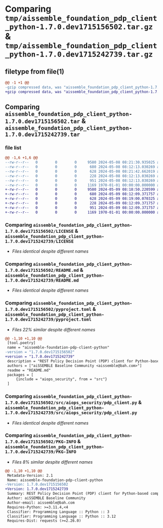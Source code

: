 # Comparing `tmp/aissemble_foundation_pdp_client_python-1.7.0.dev1715156502.tar.gz` & `tmp/aissemble_foundation_pdp_client_python-1.7.0.dev1715242739.tar.gz`

## filetype from file(1)

```diff
@@ -1 +1 @@
-gzip compressed data, was "aissemble_foundation_pdp_client_python-1.7.0.dev1715156502.tar", max compression
+gzip compressed data, was "aissemble_foundation_pdp_client_python-1.7.0.dev1715242739.tar", max compression
```

## Comparing `aissemble_foundation_pdp_client_python-1.7.0.dev1715156502.tar` & `aissemble_foundation_pdp_client_python-1.7.0.dev1715242739.tar`

### file list

```diff
@@ -1,6 +1,6 @@
--rw-r--r--   0        0        0     9580 2024-05-08 08:21:30.935025 aissemble_foundation_pdp_client_python-1.7.0.dev1715156502/LICENSE
--rw-r--r--   0        0        0      680 2024-05-08 08:12:13.030269 aissemble_foundation_pdp_client_python-1.7.0.dev1715156502/README.md
--rw-r--r--   0        0        0      628 2024-05-08 08:21:42.662019 aissemble_foundation_pdp_client_python-1.7.0.dev1715156502/pyproject.toml
--rw-r--r--   0        0        0      228 2024-05-08 08:12:13.030269 aissemble_foundation_pdp_client_python-1.7.0.dev1715156502/src/aiops_security/__init__.py
--rw-r--r--   0        0        0      951 2024-05-08 08:12:13.030269 aissemble_foundation_pdp_client_python-1.7.0.dev1715156502/src/aiops_security/pdp_client.py
--rw-r--r--   0        0        0     1169 1970-01-01 00:00:00.000000 aissemble_foundation_pdp_client_python-1.7.0.dev1715156502/PKG-INFO
+-rw-r--r--   0        0        0     9580 2024-05-09 08:18:50.220599 aissemble_foundation_pdp_client_python-1.7.0.dev1715242739/LICENSE
+-rw-r--r--   0        0        0      680 2024-05-09 08:12:09.371757 aissemble_foundation_pdp_client_python-1.7.0.dev1715242739/README.md
+-rw-r--r--   0        0        0      628 2024-05-09 08:19:00.070325 aissemble_foundation_pdp_client_python-1.7.0.dev1715242739/pyproject.toml
+-rw-r--r--   0        0        0      228 2024-05-09 08:12:09.371757 aissemble_foundation_pdp_client_python-1.7.0.dev1715242739/src/aiops_security/__init__.py
+-rw-r--r--   0        0        0      951 2024-05-09 08:12:09.371757 aissemble_foundation_pdp_client_python-1.7.0.dev1715242739/src/aiops_security/pdp_client.py
+-rw-r--r--   0        0        0     1169 1970-01-01 00:00:00.000000 aissemble_foundation_pdp_client_python-1.7.0.dev1715242739/PKG-INFO
```

### Comparing `aissemble_foundation_pdp_client_python-1.7.0.dev1715156502/LICENSE` & `aissemble_foundation_pdp_client_python-1.7.0.dev1715242739/LICENSE`

 * *Files identical despite different names*

### Comparing `aissemble_foundation_pdp_client_python-1.7.0.dev1715156502/README.md` & `aissemble_foundation_pdp_client_python-1.7.0.dev1715242739/README.md`

 * *Files identical despite different names*

### Comparing `aissemble_foundation_pdp_client_python-1.7.0.dev1715156502/pyproject.toml` & `aissemble_foundation_pdp_client_python-1.7.0.dev1715242739/pyproject.toml`

 * *Files 22% similar despite different names*

```diff
@@ -1,10 +1,10 @@
 [tool.poetry]
 name = "aissemble-foundation-pdp-client-python"
-version = "1.7.0.dev1715156502"
+version = "1.7.0.dev1715242739"
 description = "REST Policy Decision Point (PDP) client for Python-based components"
 authors = ["aiSSEMBLE Baseline Community <aissemble@bah.com>"]
 readme = "README.md"
 packages = [
     {include = "aiops_security", from = "src"}
 ]
```

### Comparing `aissemble_foundation_pdp_client_python-1.7.0.dev1715156502/src/aiops_security/pdp_client.py` & `aissemble_foundation_pdp_client_python-1.7.0.dev1715242739/src/aiops_security/pdp_client.py`

 * *Files identical despite different names*

### Comparing `aissemble_foundation_pdp_client_python-1.7.0.dev1715156502/PKG-INFO` & `aissemble_foundation_pdp_client_python-1.7.0.dev1715242739/PKG-INFO`

 * *Files 8% similar despite different names*

```diff
@@ -1,10 +1,10 @@
 Metadata-Version: 2.1
 Name: aissemble-foundation-pdp-client-python
-Version: 1.7.0.dev1715156502
+Version: 1.7.0.dev1715242739
 Summary: REST Policy Decision Point (PDP) client for Python-based components
 Author: aiSSEMBLE Baseline Community
 Author-email: aissemble@bah.com
 Requires-Python: >=3.11.4,<4
 Classifier: Programming Language :: Python :: 3
 Classifier: Programming Language :: Python :: 3.12
 Requires-Dist: requests (>=2.26.0)
```

